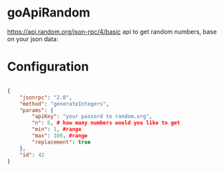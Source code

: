# goApiRandom
https://api.random.org/json-rpc/4/basic api to get random numbers, base on your json data:

# Configuration
```json

{
	"jsonrpc": "2.0",
	"method": "generateIntegers",
	"params": {
		"apiKey": "your passord to random.org",
		"n": 6, # how many numbers would you like to get
		"min": 1, #range
		"max": 100, #range
		"replacement": true
	},
	"id": 42
}
```

